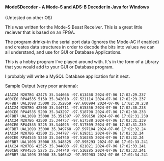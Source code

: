 #### ModeSDecoder - A Mode-S and ADS-B Decoder in Java for Windows
(Untested on other OS)

This was written for the Mode-S Beast Receiver. This is a great little reciever that is based on an FPGA.

The program drinks-in the serial port data (ignores the Mode-AC if enabled) and creates data structures in order to decode the bits into values we can all understand, and use for GUI or Database Applications.

This is a hobby program I've played around with. It's in the form of a Library that you would add to your GUI or Database program.

I probably will write a MySQL Database application for it next.

Sample Output (very poor antenna):
```
A1AC24 N207BG 42475 35.344666 -97.613468 2024-07-06 17:02:29.237
A00CE0 RPA4535 5150 35.342010 -97.521114 2024-07-06 17:02:29.237
A0FBB7 UAL1098 35000 35.352859 -97.600994 2024-07-06 17:02:30.238
A1AC24 N207BG 42500 35.344711 -97.615356 2024-07-06 17:02:30.238
A00CE0 RPA4535 5200 35.343297 -97.518798 2024-07-06 17:02:30.238
A0FBB7 UAL1098 35000 35.351397 -97.599150 2024-07-06 17:02:31.239
A1AC24 N207BG 42500 35.344757 -97.617588 2024-07-06 17:02:31.239
A00CE0 RPA4535 5225 35.344025 -97.517509 2024-07-06 17:02:31.239
A0FBB7 UAL1098 35000 35.349768 -97.597104 2024-07-06 17:02:32.24
A1AC24 N207BG 42500 35.344787 -97.619311 2024-07-06 17:02:32.24
A00CE0 RPA4535 5250 35.344740 -97.516285 2024-07-06 17:02:32.24
A0FBB7 UAL1098 35000 35.348325 -97.595293 2024-07-06 17:02:33.241
A1AC24 N207BG 42525 35.344803 -97.621021 2024-07-06 17:02:33.241
A00CE0 RPA4535 5275 35.344740 -97.516285 2024-07-06 17:02:33.241
A0FBB7 UAL1098 35000 35.346542 -97.592983 2024-07-06 17:02:34.241
```
